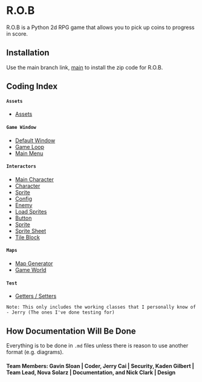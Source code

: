 # R.O.B

R.O.B is a Python 2d RPG game that allows you to pick up coins to progress in score.

## Installation

Use the main branch link, [main](https://github.com/gilbertk23/cybr404project3/tree/main) to install the zip code for R.O.B.

## Coding Index
#### `Assets`
- [Assets](https://github.com/gilbertk23/cybr404project3/tree/main/Source/Assets)

#### `Game Window`
- [Default Window](https://github.com/gilbertk23/cybr404project3/blob/main/Source/Game_Windows/default_window.py)
- [Game Loop](https://github.com/gilbertk23/cybr404project3/blob/main/Source/Game_Windows/game_loop.py)
- [Main Menu](https://github.com/gilbertk23/cybr404project3/blob/main/Source/Game_Windows/main_menu.py)

#### `Interactors`
- [Main Character](https://github.com/gilbertk23/cybr404project3/blob/main/Source/Interactors/main_character.py)
- [Character](https://github.com/gilbertk23/cybr404project3/blob/main/Source/Interactors/character.py)
- [Sprite](https://github.com/gilbertk23/cybr404project3/blob/main/Source/Interactors/sprite.py)
- [Config](https://github.com/gilbertk23/cybr404project3/blob/main/Source/Interactors/config.py)
- [Enemy](https://github.com/gilbertk23/cybr404project3/blob/main/Source/Interactors/enemy.py)
- [Load Sprites](https://github.com/gilbertk23/cybr404project3/blob/main/Source/Interactors/load_sprites.py)
- [Button](https://github.com/gilbertk23/cybr404project3/blob/main/Source/Interactors/button.py)
- [Sprite](https://github.com/gilbertk23/cybr404project3/blob/main/Source/Interactors/sprite.py)
- [Sprite Sheet](https://github.com/gilbertk23/cybr404project3/blob/main/Source/Interactors/sprite_sheet.py)
- [Tile Block](https://github.com/gilbertk23/cybr404project3/blob/main/Source/Interactors/tile_block.py)

#### `Maps`
- [Map Generator](https://github.com/gilbertk23/cybr404project3/blob/main/Source/Maps/map_generator.py)
- [Game World](https://github.com/gilbertk23/cybr404project3/blob/main/Source/Maps/game_world.py)

#### `Test`
- [Getters / Setters](https://github.com/gilbertk23/cybr404project3/blob/main/Source/Test/getters_and_setters_test.py)

`Note: This only includes the working classes that I personally know of - Jerry (The ones I've done testing for)`

## How Documentation Will Be Done
Everything is to be done in `.md` files unless there is reason to use another format (e.g. diagrams).

#### Team Members: Gavin Sloan | Coder, Jerry Cai | Security, Kaden Gilbert | Team Lead, Nova Solarz | Documentation, and Nick Clark | Design
